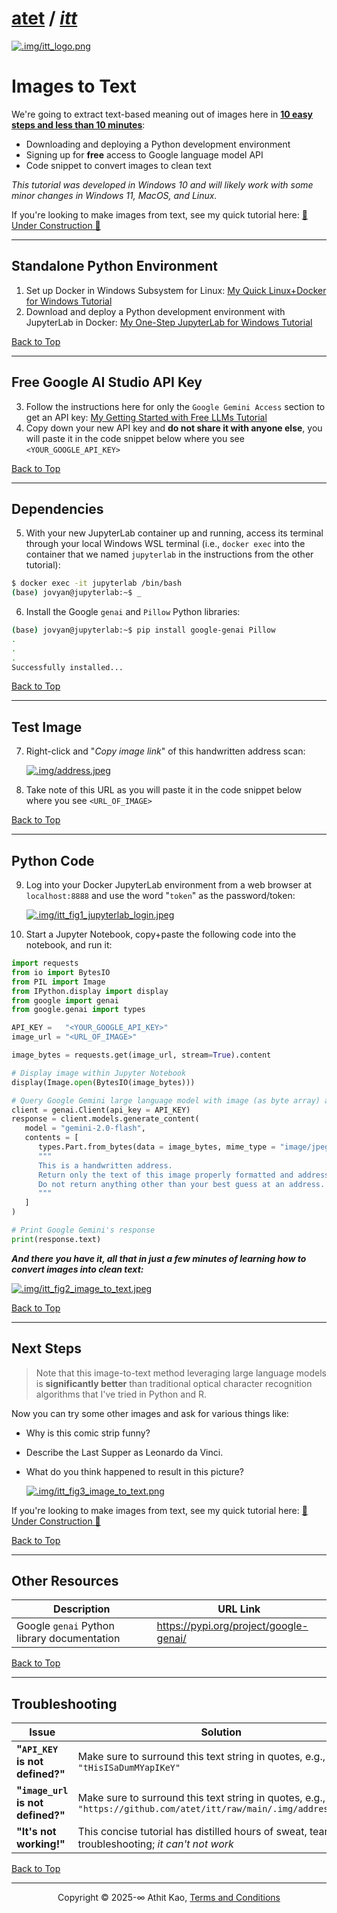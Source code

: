 # [atet](https://github.com/atet) / [**_itt_**](https://github.com/atet/itt/blob/main/README.md#atet--itt)

[![.img/itt_logo.png](.img/itt_logo.png)](#nolink)

# Images to Text

We're going to extract text-based meaning out of images here in <u><b>10 easy steps and less than 10 minutes</b></u>:

- Downloading and deploying a Python development environment
- Signing up for **free** access to Google language model API
- Code snippet to convert images to clean text

*This tutorial was developed in Windows 10 and will likely work with some minor changes in Windows 11, MacOS, and Linux.*

If you're looking to make images from text, see my quick tutorial here: [🚧 Under Construction 🚧](https://github.com/atet/tti)

----------------------------------------------------------------------------

## Standalone Python Environment

1. Set up Docker in Windows Subsystem for Linux: [My Quick Linux+Docker for Windows Tutorial](https://github.com/atet/wsl)
2. Download and deploy a Python development environment with JupyterLab in Docker: [My One-Step JupyterLab for Windows Tutorial](https://github.com/atet/python)

[Back to Top](#table-of-contents)

----------------------------------------------------------------------------

## Free Google AI Studio API Key

3. Follow the instructions here for only the `Google Gemini Access` section to get an API key: [My Getting Started with Free LLMs Tutorial](https://github.com/atet/copilot?tab=readme-ov-file#google-gemini-access)
4. Copy down your new API key and **do not share it with anyone else**, you will paste it in the code snippet below where you see `<YOUR_GOOGLE_API_KEY>`

[Back to Top](#table-of-contents)

----------------------------------------------------------------------------

## Dependencies

5. With your new JupyterLab container up and running, access its terminal through your local Windows WSL terminal (i.e., `docker exec` into the container that we named `jupyterlab` in the instructions from the other tutorial):

```bash
$ docker exec -it jupyterlab /bin/bash
(base) jovyan@jupyterlab:~$ _
```

6. Install the Google `genai` and `Pillow` Python libraries:

```bash
(base) jovyan@jupyterlab:~$ pip install google-genai Pillow
.
.
.
Successfully installed...
```

[Back to Top](#table-of-contents)

----------------------------------------------------------------------------

## Test Image

7. Right-click and "*Copy image link*" of this handwritten address scan:

    [![.img/address.jpeg](.img/address.jpeg)](#nolink)

8. Take note of this URL as you will paste it in the code snippet below where you see `<URL_OF_IMAGE>`

[Back to Top](#table-of-contents)

----------------------------------------------------------------------------

## Python Code

9. Log into your Docker JupyterLab environment from a web browser at `localhost:8888` and use the word "`token`" as the password/token:

    [![.img/itt_fig1_jupyterlab_login.jpeg](.img/itt_fig1_jupyterlab_login.jpeg)](#nolink)

10. Start a Jupyter Notebook, copy+paste the following code into the notebook, and run it:

```python
import requests
from io import BytesIO
from PIL import Image
from IPython.display import display
from google import genai
from google.genai import types

API_KEY =   "<YOUR_GOOGLE_API_KEY>"
image_url = "<URL_OF_IMAGE>"

image_bytes = requests.get(image_url, stream=True).content

# Display image within Jupyter Notebook
display(Image.open(BytesIO(image_bytes)))

# Query Google Gemini large language model with image (as byte array) and instructions (i.e., user prompt in triple quotes)
client = genai.Client(api_key = API_KEY)
response = client.models.generate_content(
   model = "gemini-2.0-flash",
   contents = [
      types.Part.from_bytes(data = image_bytes, mime_type = "image/jpeg"),
      """
      This is a handwritten address.
      Return only the text of this image properly formatted and address in the USA.
      Do not return anything other than your best guess at an address.
      """
   ]
)

# Print Google Gemini's response
print(response.text)
```

***And there you have it, all that in just a few minutes of learning how to convert images into clean text:***

[![.img/itt_fig2_image_to_text.jpeg](.img/itt_fig2_image_to_text.jpeg)](#nolink)

[Back to Top](#table-of-contents)

----------------------------------------------------------------------------

## Next Steps

> Note that this image-to-text method leveraging large language models is **significantly better** than traditional optical character recognition algorithms that I've tried in Python and R.

Now you can try some other images and ask for various things like:
- Why is this comic strip funny?
- Describe the Last Supper as Leonardo da Vinci.
- What do you think happened to result in this picture?

    [![.img/itt_fig3_image_to_text.png](.img/itt_fig3_next_steps.png)](#nolink)

If you're looking to make images from text, see my quick tutorial here: [🚧 Under Construction 🚧](https://github.com/atet/tti)

[Back to Top](#table-of-contents)

----------------------------------------------------------------------------

## Other Resources

**Description** | **URL Link**
--- | ---
Google `genai` Python library documentation | https://pypi.org/project/google-genai/

[Back to Top](#table-of-contents)

----------------------------------------------------------------------------

## Troubleshooting

Issue | Solution
--- | ---
**"`API_KEY` is not defined?"** | Make sure to surround this text string in quotes, e.g., `"tHisISaDumMYapIKeY"`
**"`image_url` is not defined?"** | Make sure to surround this text string in quotes, e.g., `"https://github.com/atet/itt/raw/main/.img/address.jpeg"`
**"It's not working!"** | This concise tutorial has distilled hours of sweat, tears, and troubleshooting; _it can't not work_

[Back to Top](#table-of-contents)

----------------------------------------------------------------------------

<p align="center">Copyright © 2025-∞ Athit Kao, <a href="http://www.athitkao.com/tos.html" target="_blank">Terms and Conditions</a></p>